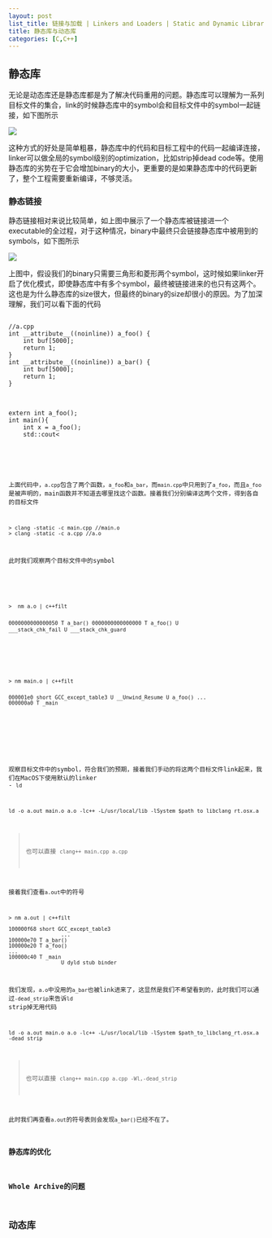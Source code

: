 ```yaml
---
layout: post
list_title: 链接与加载 | Linkers and Loaders | Static and Dynamic Libraries
title: 静态库与动态库
categories: [C,C++]
---
```


## 静态库

无论是动态库还是静态库都是为了解决代码重用的问题。静态库可以理解为一系列目标文件的集合，link的时候静态库中的symbol会和目标文件中的symbol一起链接，如下图所示

<img src="{{site.baseurl}}/assets/images/2015/07/static-linking.png">

这种方式的好处是简单粗暴，静态库中的代码和目标工程中的代码一起编译连接，linker可以做全局的symbol级别的optimization，比如strip掉dead code等。使用静态库的劣势在于它会增加binary的大小，更重要的是如果静态库中的代码更新了，整个工程需要重新编译，不够灵活。

### 静态链接

静态链接相对来说比较简单，如上图中展示了一个静态库被链接进一个executable的全过程，对于这种情况，binary中最终只会链接静态库中被用到的symbols，如下图所示

<img src="{{site.baseurl}}/assets/images/2015/07/static-linking-selectiveness.png">

上图中，假设我们的binary只需要三角形和菱形两个symbol，这时候如果linker开启了优化模式，即使静态库中有多个symbol，最终被链接进来的也只有这两个。这也是为什么静态库的size很大，但最终的binary的size却很小的原因。为了加深理解，我们可以看下面的代码

<div class="highlight md-flex-h md-margin-bottom-24">
<div>
<pre class="highlight language-cpp md-no-padding-v md-height-full">
<code class="language-cpp">
//a.cpp
int __attribute__((noinline)) a_foo() { 
    int buf[5000]; 
    return 1; 
}
int __attribute__((noinline)) a_bar() { 
    int buf[5000]; 
    return 1; 
}
</code>
</pre>
</div>
<div class="md-margin-left-12">
<pre class="highlight language-cpp md-no-padding-v md-height-full">
<code class="language-cpp">
extern int a_foo();
int main(){
    int x = a_foo();
    std::cout<<x<<std::endl;
    return 0;
}
</code>
</pre>
</div>
</div>

上面代码中，`a.cpp`包含了两个函数，`a_foo`和`a_bar`，而`main.cpp`中只用到了`a_foo`，而且`a_foo`是被声明的，main函数并不知道去哪里找这个函数。接着我们分别编译这两个文件，得到各自的目标文件

```shell
> clang -static -c main.cpp //main.o
> clang -static -c a.cpp //a.o
```
此时我们观察两个目标文件中的symbol

<div class="highlight md-flex-h md-margin-bottom-24">
<div>
<pre class="highlight language-cpp md-no-padding-v md-height-full">
<code class="language-cpp">
>  nm a.o | c++filt

0000000000000050 T a_bar()
0000000000000000 T a_foo()
                 U ___stack_chk_fail
                 U ___stack_chk_guard
</code>
</pre>
</div>
<div class="md-margin-left-12">
<pre class="highlight language-python md-no-padding-v md-height-full">
<code class="language-python">
> nm main.o | c++filt

000001e0 short GCC_except_table3
                 U __Unwind_Resume
                 U a_foo()
...
000000a0 T _main

</code>
</pre>
</div>
</div>

观察目标文件中的symbol，符合我们的预期，接着我们手动的将这两个目标文件link起来，我们在MacOS下使用默认的linker - `ld`

```shell
ld -o a.out main.o a.o -lc++ -L/usr/local/lib -lSystem $path_to_libclang_rt.osx.a
```
> 也可以直接 `clang++ main.cpp a.cpp`

接着我们查看`a.out`中的符号

```shell
> nm a.out | c++filt

100000f68 short GCC_except_table3
                 ...
100000e70 T a_bar()
100000e20 T a_foo()
...
100000c40 T _main
                 U dyld_stub_binder

```
我们发现，`a.o`中没用的`a_bar`也被link进来了，这显然是我们不希望看到的，此时我们可以通过`-dead_strip`来告诉`ld` strip掉无用代码

```shell
ld -o a.out main.o a.o -lc++ -L/usr/local/lib -lSystem $path_to_libclang_rt.osx.a -dead_strip
```
> 也可以直接 `clang++ main.cpp a.cpp -Wl,-dead_strip`

此时我们再查看`a.out`的符号表则会发现`a_bar()`已经不在了。

### 静态库的优化




### Whole Archive的问题

## 动态库